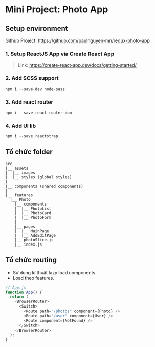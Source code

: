 # Mini Project: Photo App

## Setup environment

Github Project: https://github.com/paulnguyen-mn/redux-photo-app

### 1. Setup ReactJS App via Create React App

> Link: https://create-react-app.dev/docs/getting-started/

### 2. Add SCSS support

```js
npm i --save-dev node-sass
```

### 3. Add react router

```
npm i --save react-router-dom
```

### 4. Add UI lib

```
npm i --save reactstrap
```

## Tổ chức folder

```
src
|__ assets
|  |__ images
|  |__ styles (global styles)
|
|__ components (shared components)
|
|__ features
  |__ Photo
    |__ components
    |  |__ PhotoList
    |  |__ PhotoCard
    |  |__ PhotoForm
    |
    |__ pages
    |  |__ MainPage
    |  |__ AddEditPage
    |__ photoSlice.js
    |__ index.js
```

## Tổ chức routing

- Sử dụng kĩ thuật lazy load components.
- Load theo features.

```js
// App.js
function App() {
  return (
    <BrowserRouter>
      <Switch>
        <Route path="/photos" component={Photo} />
        <Route path="/user" component={User} />
        <Route component={NotFound} />
      </Switch>
    </BrowserRouter>
  );
}
```
